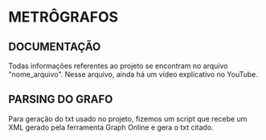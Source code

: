 # METRÔGRAFOS

## DOCUMENTAÇÃO
Todas informações referentes ao projeto se encontram no arquivo "nome_arquivo". Nesse arquivo, ainda há um vídeo explicativo no YouTube.  

## PARSING DO GRAFO  
Para geração do txt usado no projeto, fizemos um script que recebe um XML gerado pela ferramenta Graph Online e gera o txt citado.  
